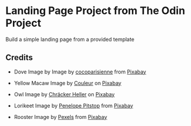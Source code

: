 # Landing Page Project from The Odin Project
Build a simple landing page from a provided template
## Credits
* Dove Image by Image by [cocoparisienne](https://pixabay.com/users/cocoparisienne-127419/?utm_source=link-attribution&amp;utm_medium=referral&amp;utm_campaign=image&amp;utm_content=2516641) from [Pixabay](https://pixabay.com/?utm_source=link-attribution&amp;utm_medium=referral&amp;utm_campaign=image&amp;utm_content=2516641)

* Yellow Macaw Image by [Couleur](https://pixabay.com/users/couleur-1195798/?utm_source=link-attribution&amp;utm_medium=referral&amp;utm_campaign=image&amp;utm_content=3601194) on [Pixabay](https://pixabay.com/?utm_source=link-attribution&amp;utm_medium=referral&amp;utm_campaign=image&amp;utm_content=3601194)

* Owl Image by [Chräcker Heller](https://pixabay.com/users/chraecker-5555/?utm_source=link-attribution&amp;utm_medium=referral&amp;utm_campaign=image&amp;utm_content=50267") on [Pixabay](https://pixabay.com/?utm_source=link-attribution&amp;utm_medium=referral&amp;utm_campaign=image&amp;utm_content=50267)

* Lorikeet Image by [Penelope Pitstop](https://pixabay.com/users/penelopepitstop-22894185/?utm_source=link-attribution&amp;utm_medium=referral&amp;utm_campaign=image&amp;utm_content=6549172) from [Pixabay](https://pixabay.com/?utm_source=link-attribution&amp;utm_medium=referral&amp;utm_campaign=image&amp;utm_content=6549172)

* Rooster Image by [Pexels](https://pixabay.com/users/pexels-2286921/?utm_source=link-attribution&amp;utm_medium=referral&amp;utm_campaign=image&amp;utm_content=1867562) from [Pixabay](https://pixabay.com/?utm_source=link-attribution&amp;utm_medium=referral&amp;utm_campaign=image&amp;utm_content=1867562)